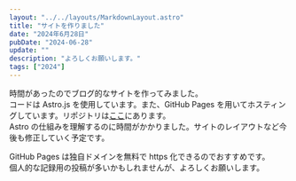 ```yaml
---
layout: "../../layouts/MarkdownLayout.astro"
title: "サイトを作りました"
date: "2024年6月28日"
pubDate: "2024-06-28"
update: ""
description: "よろしくお願いします。"
tags: ["2024"]
---
```


時間があったのでブログ的なサイトを作ってみました。
<br>
コードは Astro.js を使用しています。また、GitHub Pages を用いてホスティングしています。リポジトリは[ここ](https://github.com/luetsrr/luetsrr.com)にあります。
<br>
Astro の仕組みを理解するのに時間がかかりました。サイトのレイアウトなど今後も修正していく予定です。

GitHub Pages は独自ドメインを無料で https 化できるのでおすすめです。
<br>
個人的な記録用の投稿が多いかもしれませんが、よろしくお願いします。
